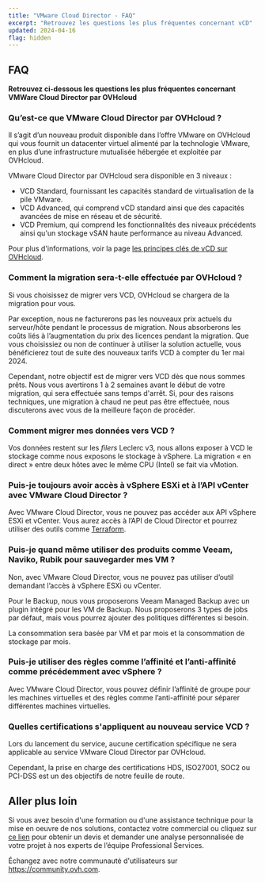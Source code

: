 ```yaml
---
title: "VMware Cloud Director - FAQ"
excerpt: "Retrouvez les questions les plus fréquentes concernant vCD"
updated: 2024-04-16
flag: hidden
---
```


## FAQ

**Retrouvez ci-dessous les questions les plus fréquentes concernant VMWare Cloud Director par OVHcloud**

<a name="vCDonOVH"></a>

### Qu’est-ce que VMware Cloud Director par OVHcloud ?

Il s’agit d’un nouveau produit disponible dans l’offre VMware on OVHcloud qui vous fournit un datacenter virtuel alimenté par la technologie VMware, en plus d’une infrastructure mutualisée hébergée et exploitée par OVHcloud.

VMware Cloud Director par OVHcloud sera disponible en 3 niveaux :

- VCD Standard, fournissant les capacités standard de virtualisation de la pile VMware.
- VCD Advanced, qui comprend vCD standard ainsi que des capacités avancées de mise en réseau et de sécurité.
- VCD Premium, qui comprend les fonctionnalités des niveaux précédents ainsi qu'un stockage vSAN haute performance au niveau Advanced.

Pour plus d'informations, voir la page [les principes clés de vCD sur OVHcloud](https://www.ovhcloud.com/en/lp/vmware-vcd-evolution/).

<a name="migrationvCD"></a>

### Comment la migration sera-t-elle effectuée par OVHcloud ?

Si vous choisissez de migrer vers VCD, OVHcloud se chargera de la migration pour vous. 

Par exception, nous ne facturerons pas les nouveaux prix actuels du serveur/hôte pendant le processus de migration. Nous absorberons les coûts liés à l’augmentation du prix des licences pendant la migration. Que vous choisissiez ou non de continuer à utiliser la solution actuelle, vous bénéficierez tout de suite des nouveaux tarifs VCD à compter du 1er mai 2024.

Cependant, notre objectif est de migrer vers VCD dès que nous sommes prêts. Nous vous avertirons 1 à 2 semaines avant le début de votre migration, qui sera effectuée sans temps d'arrêt. Si, pour des raisons techniques, une migration à chaud ne peut pas être effectuée, nous discuterons avec vous de la meilleure façon de procéder.

<a name="migrationdata"></a>

### Comment migrer mes données vers VCD ?

Vos données restent sur les *filers* Leclerc v3, nous allons exposer à VCD le stockage comme nous exposons le stockage à vSphere. La migration « en direct » entre deux hôtes avec le même CPU (Intel) se fait via vMotion.

<a name="accessAPI"></a>

### Puis-je toujours avoir accès à vSphere ESXi et à l’API vCenter avec VMware Cloud Director ?	

Avec VMware Cloud Director, vous ne pouvez pas accéder aux API vSphere ESXi et vCenter. Vous aurez accès à l’API de Cloud Director et pourrez utiliser des outils comme [Terraform](https://registry.terraform.io/providers/vmware/vcd/latest/docs).

<a name="backupTools"></a>

### Puis-je quand même utiliser des produits comme Veeam, Naviko, Rubik pour sauvegarder mes VM ?

Non, avec VMware Cloud Director, vous ne pouvez pas utiliser d’outil demandant l’accès à vSphere ESXi ou vCenter.

Pour le Backup, nous vous proposerons Veeam Managed Backup avec un plugin intégré pour les VM de Backup.
Nous proposerons 3 types de jobs par défaut, mais vous pourrez ajouter des politiques différentes si besoin.

La consommation sera basée par VM et par mois et la consommation de stockage par mois.

<a name="rulesvSphere"></a>

### Puis-je utiliser des règles comme l’affinité et l’anti-affinité comme précédemment avec vSphere ?

Avec VMware Cloud Director, vous pouvez définir l’affinité de groupe pour les machines virtuelles et des règles comme l’anti-affinité pour séparer différentes machines virtuelles.

<a name="certifications"></a>

### Quelles certifications s'appliquent au nouveau service VCD ?

Lors du lancement du service, aucune certification spécifique ne sera applicable au service VMware Cloud Director par OVHcloud. 

Cependant, la prise en charge des certifications HDS, ISO27001, SOC2 ou PCI-DSS est un des objectifs de notre feuille de route.

## Aller plus loin

Si vous avez besoin d'une formation ou d'une assistance technique pour la mise en oeuvre de nos solutions, contactez votre commercial ou cliquez sur [ce lien](https://www.ovhcloud.com/fr/professional-services/) pour obtenir un devis et demander une analyse personnalisée de votre projet à nos experts de l’équipe Professional Services.

Échangez avec notre communauté d'utilisateurs sur <https://community.ovh.com>.